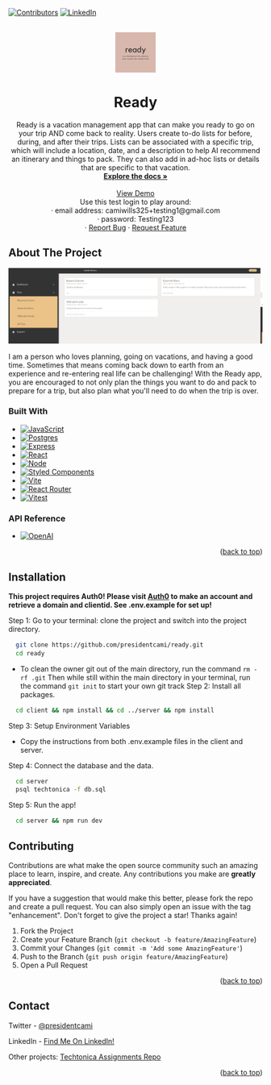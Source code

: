 <!-- Improved compatibility of back to top link: See: https://github.com/othneildrew/Best-README-Template/pull/73 -->
<a name="readme-top"></a>

<!-- PROJECT SHIELDS -->

[![Contributors][contributors-shield]][contributors-url] [![LinkedIn][linkedin-shield]][linkedin-url]

<!-- PROJECT LOGO -->
<br />
<div align="center">
  <a href="https://github.com/presidentcami/ready">
    <img src="client/src/assets/ready.png" alt="Logo" width="80" height="80">
  </a>

<h1 align="center">Ready</h1>

  <p align="center">
Ready is a vacation management app that can make you ready to go on your trip AND come back to reality. Users create to-do lists for before, during, and after their trips. Lists can be associated with a specific trip, which will include a location, date, and a description to help AI recommend an itinerary and things to pack. They can also add in ad-hoc lists or details that are specific to that vacation. <br />
    <a href="https://github.com/presidentcami/ready"><strong>Explore the docs »</strong></a>
    <br />
    <br />
    <!-- Need to add pictures for demo -->
    <a href="https://server-n6hd.onrender.com">View Demo</a> 
    <br />
    Use this test login to play around: <br />
    · email address: camiwills325+testing1@gmail.com <br />
    · password: Testing123 <br />
    ·
    <a href="https://github.com/presidentcami/ready/issues">Report Bug</a>
    ·
    <a href="https://github.com/presidentcami/ready/issues">Request Feature</a>
  </p>
</div>


<!-- ABOUT THE PROJECT -->
## About The Project

[![Ready Screen Shot][product-screenshot]](https://server-n6hd.onrender.com/)

I am a person who loves planning, going on vacations, and having a good time. Sometimes that means coming back down to earth from an experience and re-entering real life can be challenging! With the Ready app, you are encouraged to not only plan the things you want to do and pack to prepare for a trip, but also plan what you'll need to do when the trip is over. 

<!-- <p align="right">(<a href="#readme-top">back to top</a>)</p> -->

<!-- React
JavaScript / Node.js
Vite
Express
SQL
Postgres
Jest
React Testing Library
 -->

### Built With

* [![JavaScript][JavaScript.js]][JavaScript-url]
* [![Postgres][PostgreSQL.org]][PostgreSQL-url]
* [![Express][Express.js]][Express-url]
* [![React][React.js]][React-url]
* [![Node][Node.js]][Node-url]
* [![Styled Components][Styled Components]][Styled-Components-Url]
* [![Vite][Vite.js]][Vite-url]
* [![React Router][React-Router.js]][React-Router-url]
* [![Vitest][Vitest.dev]][Vitest-url]

### API Reference
* [![OpenAI][OpenAI]][OpenAI-url]

<!-- * [![Bootstrap][Bootstrap.com]][Bootstrap-url] -->

<p align="right">(<a href="#readme-top">back to top</a>)</p>


<!-- Installation -->

## Installation

**This project requires Auth0! Please visit [Auth0](https://auth0.com/) to make an account and retrieve a domain and clientid. See .env.example for set up!**

Step 1: Go to your terminal: clone the project and switch into the project directory.

```bash
  git clone https://github.com/presidentcami/ready.git
  cd ready
```
- To clean the owner git out of the main directory, run the command `rm -rf .git` Then while still within the main directory in your terminal, run the command `git init` to start your own git track 
Step 2: Install all packages.

```bash
  cd client && npm install && cd ../server && npm install
```

Step 3: Setup Environment Variables

- Copy the instructions from both .env.example files in the client and server.

Step 4: Connect the database and the data.

```bash
  cd server
  psql techtonica -f db.sql
```

Step 5: Run the app!

```bash
  cd server && npm run dev
```


<!-- <p align="right">(<a href="#readme-top">back to top</a>)</p> -->



<!-- CONTRIBUTING -->
## Contributing

Contributions are what make the open source community such an amazing place to learn, inspire, and create. Any contributions you make are **greatly appreciated**.

If you have a suggestion that would make this better, please fork the repo and create a pull request. You can also simply open an issue with the tag "enhancement".
Don't forget to give the project a star! Thanks again!

1. Fork the Project
2. Create your Feature Branch (`git checkout -b feature/AmazingFeature`)
3. Commit your Changes (`git commit -m 'Add some AmazingFeature'`)
4. Push to the Branch (`git push origin feature/AmazingFeature`)
5. Open a Pull Request

<p align="right">(<a href="#readme-top">back to top</a>)</p>




<!-- CONTACT -->
## Contact

Twitter - [@presidentcami](https://twitter.com/presidentcami)

LinkedIn - [Find Me On LinkedIn!][linkedin-url]

Other projects: [Techtonica Assignments Repo](https://github.com/presidentcami/techtonica-assignments)


<!-- ACKNOWLEDGMENTS -->
<!-- ## Acknowledgments

[![FontAwesome][FontAwesome.com]][FontAwesome-url] -->

<p align="right">(<a href="#readme-top">back to top</a>)</p>



<!-- MARKDOWN LINKS & IMAGES -->
<!-- https://www.markdownguide.org/basic-syntax/#reference-style-links -->
<!-- * [![JavaScript][JavaScript.js]][JavaScript-url]
* [![React][React.js]][React-url]
* [![Node][Node.js]][Node-url]
* [![Express][Express.js]][Express-url]
* [![Postgres][PostgreSQL.org]][PostgreSQL-url]
* [![FontAwesome][FontAwesome.com]][FontAwesome-url]
* [![Bootstrap][Bootstrap.com]][Bootstrap-url]
 -->
[contributors-shield]: https://img.shields.io/github/contributors/presidentcami/ready.svg?style=for-the-badge
[contributors-url]: https://github.com/presidentcami/ready/graphs/contributors
[forks-shield]: https://img.shields.io/github/forks/presidentcami/ready.svg?style=for-the-badge
[forks-url]: https://github.com/presidentcami/ready/network/members
[stars-shield]: https://img.shields.io/github/stars/presidentcami/ready.svg?style=for-the-badge
[stars-url]: https://github.com/presidentcami/ready/stargazers
[issues-shield]: https://img.shields.io/github/issues/presidentcami/ready.svg?style=for-the-badge
[issues-url]: https://github.com/presidentcami/ready/issues
[license-shield]: https://img.shields.io/github/license/presidentcami/ready.svg?style=for-the-badge
[license-url]: https://github.com/presidentcami/ready/blob/master/LICENSE.txt
[linkedin-shield]: https://img.shields.io/badge/LinkedIn-0A66C2.svg?style=for-the-badge&logo=linkedin&colorB=0A66C2
[linkedin-url]: https://linkedin.com/in/camille-williams-phl
[product-screenshot]: client/src/assets/screenshot.png
[JavaScript.js]: https://img.shields.io/badge/javascript-F7DF1E?style=for-the-badge&logo=javascript&logoColor=black
[JavaScript-url]: https://www.javascript.com/
[React.js]: https://img.shields.io/badge/React-20232A?style=for-the-badge&logo=react&logoColor=61DAFB
[React-url]: https://reactjs.org/
[Node.js]: https://img.shields.io/badge/node-339933?style=for-the-badge&logo=nodedotjs&logoColor=white
[Node-url]: https://nodejs.org/
[Express.js]: https://img.shields.io/badge/express-000000?style=for-the-badge&logo=express&logoColor=white
[Express-url]: https://expressjs.com/
[PostgreSQL.org]: https://img.shields.io/badge/postgreSQL-4169E1?style=for-the-badge&logo=postgreSQL&logoColor=white
[PostgreSQL-url]: https://www.postgresql.org/
[Bootstrap.com]: https://img.shields.io/badge/Bootstrap-563D7C?style=for-the-badge&logo=bootstrap&logoColor=white
[Bootstrap-url]: https://getbootstrap.com
[Fontawesome.com]: https://img.shields.io/badge/fontawesome-528DD7?style=for-the-badge&logo=fontawesome&logoColor=white
[Fontawesome-url]: https://fontawesome.com
[Styled Components]: https://img.shields.io/badge/styledcomponents-DB7093?style=for-the-badge&logo=styledcomponents&logoColor=white
[Styled-Components-url]: https://styled-components.com/
[Vite.js]: https://img.shields.io/badge/vite-646CFF?style=for-the-badge&logo=vite&logoColor=white
[Vite-url]: https://vitejs.dev/
[OpenAi]: https://img.shields.io/badge/openai-412991?style=for-the-badge&logo=openai&logoColor=white
[OpenAI-url]: https://platform.openai.com/
[React-Router.js]: https://img.shields.io/badge/ReactRouter-CA4245?style=for-the-badge&logo=reactrouter&logoColor=white
[React-Router-url]: https://reactrouter.com/en/main
[Vitest.dev]: https://img.shields.io/badge/vitest-6E9F18?style=for-the-badge&logo=vitest&logoColor=white
[Vitest-url]: https://vitest.dev/


